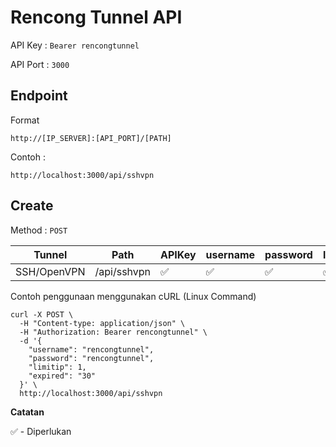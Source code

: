 
# Rencong Tunnel API

API Key : `Bearer rencongtunnel`

API Port : `3000`

## Endpoint

Format

    http://[IP_SERVER]:[API_PORT]/[PATH]

Contoh :

    http://localhost:3000/api/sshvpn

## Create

Method : `POST`

|Tunnel|Path|APIKey|username|password|limitip|expired|
|--|--|--|--|--|--|--|
|SSH/OpenVPN|/api/sshvpn|✅|✅|✅|✅|✅|


Contoh penggunaan menggunakan cURL (Linux Command)
```
curl -X POST \
  -H "Content-type: application/json" \
  -H "Authorization: Bearer rencongtunnel" \
  -d '{
    "username": "rencongtunnel",
    "password": "rencongtunnel",
    "limitip": 1,
    "expired": "30"
  }' \
  http://localhost:3000/api/sshvpn
```

**Catatan**

✅ - Diperlukan


